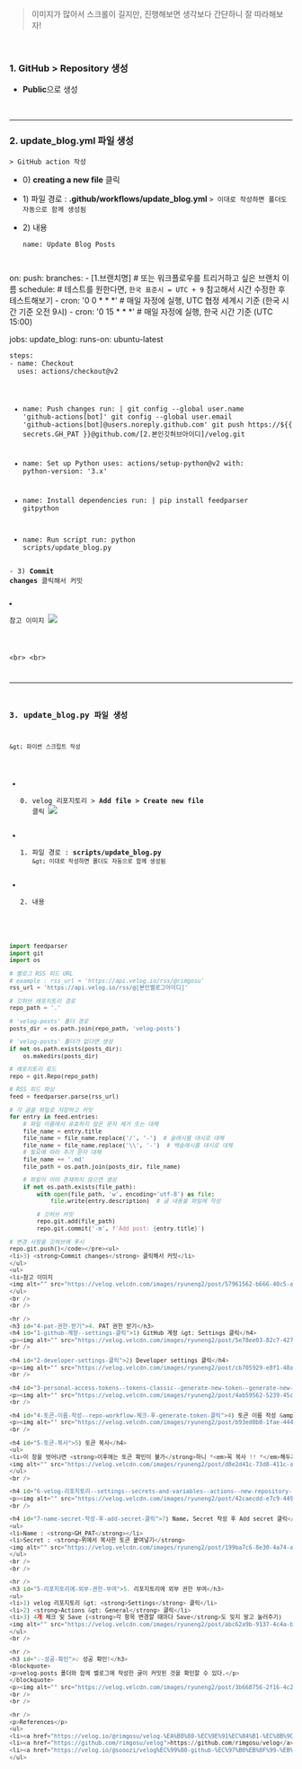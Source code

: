 <blockquote>
<p>이미지가 많아서 스크롤이 길지만, 진행해보면 생각보다 간단하니 잘 따라해보자!</p>
</blockquote>
<br />

<h3 id="1-github--repository-생성">1. GitHub &gt; Repository 생성</h3>
<ul>
<li><strong>Public</strong>으로 생성
<img alt="" src="https://velog.velcdn.com/images/ryuneng2/post/f7b72374-1b81-4349-a0fa-447bf61207c4/image.png" />
<img alt="" src="https://velog.velcdn.com/images/ryuneng2/post/1e54ab49-99ff-4a77-a12b-7ed652bfa6c5/image.png" /></li>
</ul>
<br />

<hr />
<h3 id="2-update_blogyml-파일-생성">2. update_blog.yml 파일 생성</h3>
<p><code>&gt; GitHub action 작성</code></p>
<ul>
<li>0) <strong>creating a new file</strong> 클릭
<img alt="" src="https://velog.velcdn.com/images/ryuneng2/post/3acc5241-bf67-431a-a21d-d388784cf255/image.png" /></li>
</ul>
<ul>
<li>1) 파일 경로 : <strong>.github/workflows/update_blog.yml</strong>
<code>&gt; 이대로 작성하면 폴더도 자동으로 함께 생성됨</code></li>
</ul>
<ul>
<li>2) 내용<pre><code class="language-yml">name: Update Blog Posts

</code></pre>
</li>
</ul>
<p>on:
  push:
      branches:
        - [1.브랜치명]  # 또는 워크플로우를 트리거하고 싶은 브랜치 이름
  schedule:
    # 테스트를 원한다면, <code>한국 표준시 = UTC + 9</code> 참고해서 시간 수정한 후 테스트해보기
    - cron: '0 0 * * *'  # 매일 자정에 실행, UTC 협정 세계시 기준 (한국 시간 기준 오전 9시)
    - cron: '0 15 * * *' # 매일 자정에 실행, 한국 시간 기준 (UTC 15:00)</p>
<p>jobs:
  update_blog:
    runs-on: ubuntu-latest</p>
<pre><code>steps:
- name: Checkout
  uses: actions/checkout@v2

- name: Push changes
  run: |
    git config --global user.name 'github-actions[bot]'
    git config --global user.email 'github-actions[bot]@users.noreply.github.com'
    git push https://${{ secrets.GH_PAT }}@github.com/[2.본인깃허브아이디]/velog.git

- name: Set up Python
  uses: actions/setup-python@v2
  with:
    python-version: '3.x'

- name: Install dependencies
  run: |
    pip install feedparser gitpython

- name: Run script
  run: python scripts/update_blog.py</code></pre><pre><code>- 3) **Commit changes** 클릭해서 커밋


- 참고 이미지
![](https://velog.velcdn.com/images/ryuneng2/post/c7aa3e0f-2658-4c10-b51a-b291e035ceb4/image.png)

&lt;br&gt;
&lt;br&gt;

---
### 3. update_blog.py 파일 생성
`&gt; 파이썬 스크립트 작성`
- 0) velog 리포지토리 &gt; **Add file &gt; Create new file** 클릭
![](https://velog.velcdn.com/images/ryuneng2/post/9e2bbd3c-d444-4f16-b620-c54f80a2bc72/image.png)


- 1) 파일 경로 : **scripts/update_blog.py**
  `&gt; 이대로 작성하면 폴더도 자동으로 함께 생성됨`


- 2) 내용
```py
import feedparser
import git
import os

# 벨로그 RSS 피드 URL
# example : rss_url = 'https://api.velog.io/rss/@rimgosu'
rss_url = 'https://api.velog.io/rss/@[본인벨로그아이디]'

# 깃허브 레포지토리 경로
repo_path = '.'

# 'velog-posts' 폴더 경로
posts_dir = os.path.join(repo_path, 'velog-posts')

# 'velog-posts' 폴더가 없다면 생성
if not os.path.exists(posts_dir):
    os.makedirs(posts_dir)

# 레포지토리 로드
repo = git.Repo(repo_path)

# RSS 피드 파싱
feed = feedparser.parse(rss_url)

# 각 글을 파일로 저장하고 커밋
for entry in feed.entries:
    # 파일 이름에서 유효하지 않은 문자 제거 또는 대체
    file_name = entry.title
    file_name = file_name.replace('/', '-')  # 슬래시를 대시로 대체
    file_name = file_name.replace('\\', '-')  # 백슬래시를 대시로 대체
    # 필요에 따라 추가 문자 대체
    file_name += '.md'
    file_path = os.path.join(posts_dir, file_name)

    # 파일이 이미 존재하지 않으면 생성
    if not os.path.exists(file_path):
        with open(file_path, 'w', encoding='utf-8') as file:
            file.write(entry.description)  # 글 내용을 파일에 작성

        # 깃허브 커밋
        repo.git.add(file_path)
        repo.git.commit('-m', f'Add post: {entry.title}')

# 변경 사항을 깃허브에 푸시
repo.git.push()</code></pre><ul>
<li>3) <strong>Commit changes</strong> 클릭해서 커밋</li>
</ul>
<ul>
<li>참고 이미지
<img alt="" src="https://velog.velcdn.com/images/ryuneng2/post/57961562-b666-40c5-a50f-38a3d25698ab/image.png" /></li>
</ul>
<br />
<br />

<hr />
<h3 id="4-pat-권한-받기">4. PAT 권한 받기</h3>
<h4 id="1-github-계정--settings-클릭">1) GitHub 계정 &gt; Settings 클릭</h4>
<p><img alt="" src="https://velog.velcdn.com/images/ryuneng2/post/5e78ee03-82c7-4279-a142-855cc8f8dc30/image.png" /></p>
<br />

<h4 id="2-developer-settings-클릭">2) Developer settings 클릭</h4>
<p><img alt="" src="https://velog.velcdn.com/images/ryuneng2/post/cb705929-e8f1-48ab-a0e3-02dda86a0bf1/image.png" /></p>
<br />

<h4 id="3-personal-access-tokens--tokens-classic--generate-new-token--generate-new-token-classic-클릭">3) Personal access tokens &gt; Tokens (classic) &gt; Generate new token &gt; Generate new token (classic) 클릭</h4>
<p><img alt="" src="https://velog.velcdn.com/images/ryuneng2/post/4ab59562-5239-45c1-9f64-f057cdc4d12c/image.png" /></p>
<br />

<h4 id="4-토큰-이름-작성--repo-workflow-체크-후-generate-token-클릭">4) 토큰 이름 작성 &amp; repo, workflow 체크 후 Generate token 클릭</h4>
<p><img alt="" src="https://velog.velcdn.com/images/ryuneng2/post/b93ed0b0-1fae-4444-8c19-443776180495/image.png" /></p>
<br />

<h4 id="5-토큰-복사">5) 토큰 복사</h4>
<ul>
<li>이 창을 벗어나면 <strong>이후에는 토큰 확인이 불가</strong>하니 *<em>꼭 복사 !! *</em>해두기
<img alt="" src="https://velog.velcdn.com/images/ryuneng2/post/d8e2d41c-73d8-411c-a463-d924f0d929cd/image.png" /></li>
</ul>
<br />

<h4 id="6-velog-리포지토리--settings--secrets-and-variables--actions--new-repository-secret-클릭">6) velog 리포지토리 &gt; Settings &gt; Secrets and Variables &gt; Actions &gt; New repository secret 클릭</h4>
<p><img alt="" src="https://velog.velcdn.com/images/ryuneng2/post/42caecdd-e7c9-4490-9450-f9f4e0b40360/image.png" /></p>
<br />

<h4 id="7-name-secret-작성-후-add-secret-클릭">7) Name, Secret 작성 후 Add secret 클릭</h4>
<ul>
<li>Name : <strong>GH_PAT</strong></li>
<li>Secret : <strong>위에서 복사한 토큰 붙여넣기</strong>
<img alt="" src="https://velog.velcdn.com/images/ryuneng2/post/199ba7c6-8e30-4a74-a82e-eb9add3607f2/image.png" /></li>
</ul>
<br />
<br />

<hr />
<h3 id="5-리포지토리에-외부-권한-부여">5. 리포지토리에 외부 권한 부여</h3>
<ul>
<li>1) velog 리포지토리 &gt; <strong>Settings</strong> 클릭</li>
<li>2) <strong>Actions &gt; General</strong> 클릭</li>
<li>3) 4개 체크 및 Save (<strong>각 항목 변경할 때마다 Save</strong>도 잊지 말고 눌러주기)
<img alt="" src="https://velog.velcdn.com/images/ryuneng2/post/abc62a9b-9137-4c4a-b774-3a7755862460/image.png" /></li>
</ul>
<br />

<hr />
<h3 id="💡-성공-확인">💡 성공 확인!</h3>
<blockquote>
<p>velog-posts 폴더와 함께 벨로그에 작성한 글이 커밋된 것을 확인할 수 있다.</p>
</blockquote>
<p><img alt="" src="https://velog.velcdn.com/images/ryuneng2/post/3b668756-2f16-4c2a-bf08-3525559c05cd/image.png" /></p>
<br />
<br />

<hr />
<p>References</p>
<ul>
<li><a href="https://velog.io/@rimgosu/velog-%EA%B8%80-%EC%9E%91%EC%84%B1-%EC%8B%9C-%EC%9E%90%EB%8F%99%EC%9C%BC%EB%A1%9C-github%EC%97%90-%EC%BB%A4%EB%B0%8B%ED%95%98%EA%B8%B0?utm_source=oneoneone">https://velog.io/@rimgosu/velog</a></li>
<li><a href="https://github.com/rimgosu/velog">https://github.com/rimgosu/velog</a></li>
<li><a href="https://velog.io/@sooozi/velog%EC%99%80-github-%EC%97%B0%EB%8F%99-%EB%B2%A8%EB%A1%9C%EA%B7%B8-%EA%B8%80%EC%93%B0%EA%B3%A0-%EC%9E%94%EB%94%94%EC%8B%AC%EA%B8%B0#3-update_blogyml%ED%8C%8C%EC%9D%BC%EC%97%90-github-action-%EC%9E%91%EC%84%B1">https://velog.io/@sooozi/velog</a></li>
</ul>